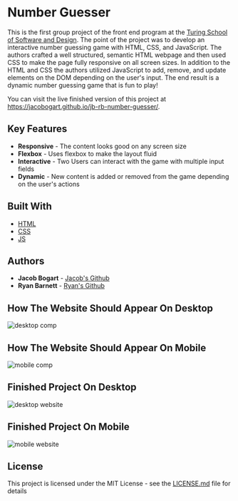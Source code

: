 # Number Guesser

This is the first group project of the front end program at the [Turing School of Software and Design](https://https://turing.io/). The point of the project was to develop an interactive number guessing game with HTML, CSS, and JavaScript. The authors crafted a well structured, semantic HTML webpage and then used CSS to make the page fully responsive on all screen sizes. In addition to the HTML and CSS the authors utilized JavaScript to add, remove, and update elements on the DOM depending on the user's input. The end result is a dynamic number guessing game that is fun to play!

You can visit the live finished version of this project at https://jacobogart.github.io/jb-rb-number-guesser/.

## Key Features

* **Responsive** - The content looks good on any screen size
* **Flexbox** - Uses flexbox to make the layout fluid
* **Interactive** - Two Users can interact with the game with multiple input fields
* **Dynamic** - New content is added or removed from the game depending on the user's actions

## Built With

* [HTML](https://developer.mozilla.org/en-US/docs/Web/Guide/HTML/HTML5)
* [CSS](https://developer.mozilla.org/en-US/docs/Web/CSS)
* [JS](https://developer.mozilla.org/en-US/docs/Web/JavaScript)

## Authors

* **Jacob Bogart** - [Jacob's Github](https://github.com/jacobogart)
* **Ryan Barnett** - [Ryan's Github](http://github.com/RyanDBarnett)

## How The Website Should Appear On Desktop  

![desktop comp](images/given-site.jpg)

## How The Website Should Appear On Mobile

![mobile comp](images/given-mobile.jpg)

## Finished Project On Desktop

![desktop website](images/our-site.png)

## Finished Project On Mobile

![mobile website](images/our-mobile.png)

## License

This project is licensed under the MIT License - see the [LICENSE.md](LICENSE.md) file for details
